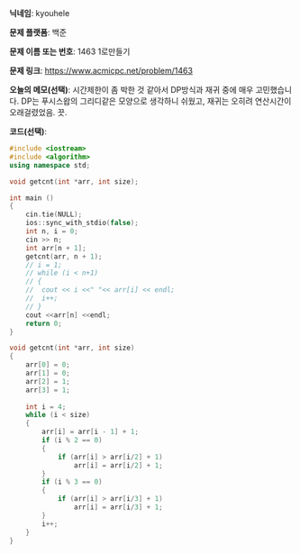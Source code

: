 **닉네임**: kyouhele

**문제 플랫폼**: 백준

**문제 이름 또는 번호**: 1463 1로만들기

**문제 링크**: https://www.acmicpc.net/problem/1463

**오늘의 메모(선택)**: 시간제한이 좀 박한 것 같아서 DP방식과 재귀 중에 매우 고민했습니다. DP는 푸시스왑의 그리디같은 모양으로 생각하니 쉬웠고, 재귀는 오히려 연산시간이 오래걸렸었음. 끗.

**코드(선택)**:

``` c++
#include <iostream>
#include <algorithm>
using namespace std;

void getcnt(int *arr, int size);

int main ()
{
	cin.tie(NULL);
	ios::sync_with_stdio(false);
	int n, i = 0;
	cin >> n;
	int arr[n + 1];
	getcnt(arr, n + 1);
	// i = 1;
	// while (i < n+1)
	// {
	// 	cout << i <<" "<< arr[i] << endl;
	// 	i++;
	// }
	cout <<arr[n] <<endl;
	return 0;
}

void getcnt(int *arr, int size)
{
	arr[0] = 0;
	arr[1] = 0;
	arr[2] = 1;
	arr[3] = 1;
	
	int i = 4;
	while (i < size)
	{
		arr[i] = arr[i - 1] + 1;
		if (i % 2 == 0)
		{
			if (arr[i] > arr[i/2] + 1)
				arr[i] = arr[i/2] + 1;
		}
		if (i % 3 == 0)
		{
			if (arr[i] > arr[i/3] + 1)
				arr[i] = arr[i/3] + 1;
		}
		i++;
	}
}
```
